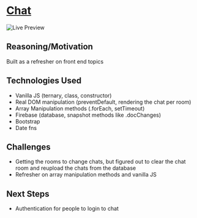 # [Chat](https://garrettyoung510.github.io/chat/)

![Live Preview](https://media.giphy.com/media/L4BfL28rO61b5F5VWO/giphy.gif)

## Reasoning/Motivation

Built as a refresher on front end topics

## Technologies Used
* Vanilla JS (ternary, class, constructor)
* Real DOM manipulation (preventDefault, rendering the chat per room)
* Array Manipulation methods (.forEach, setTimeout)
* Firebase (database, snapshot methods like .docChanges)
* Bootstrap 
* Date fns

## Challenges

* Getting the rooms to change chats, but figured out to clear the chat room and reupload the chats from the database
* Refresher on array manipulation methods and vanilla JS

## Next Steps

* Authentication for people to login to chat
